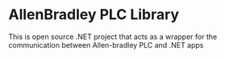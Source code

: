 # AllenBradley PLC Library
This is open source .NET project that acts as a wrapper for the communication between Allen-bradley PLC and .NET apps
